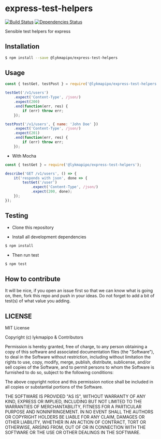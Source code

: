 # express-test-helpers

[![Build Status](https://travis-ci.org/lykmapipo/express-test-helpers.svg?branch=master)](https://travis-ci.org/lykmapipo/express-test-helpers)
[![Dependencies Status](https://david-dm.org/lykmapipo/express-test-helpers.svg?style=flat-square)](https://david-dm.org/lykmapipo/express-test-helpers)

Sensible test helpers for express

## Installation

```sh
$ npm install --save @lykmapipo/express-test-helpers
```

## Usage
```js
const { testGet, testPost } = require('@lykmapipo/express-test-helpers');

testGet('/v1/users')
    .expect('Content-Type', /json/)
    .expect(200)
    .end(function(err, res) {
        if (err) throw err;
    });

testPost('/v1/users', { name: 'John Doe' })
    .expect('Content-Type', /json/)
    .expect(201)
    .end(function(err, res) {
        if (err) throw err;
    });
```

- With Mocha
```js
const { testGet } = require('@lykmapipo/express-test-helpers');

describe('GET /v1/users', () => {
    it('responds with json', done => {
        testGet('/user')
            .expect('Content-Type', /json/)
            .expect(200, done);
    });
});
```

## Testing

- Clone this repository

- Install all development dependencies

```sh
$ npm install
```

- Then run test

```sh
$ npm test
```

## How to contribute

It will be nice, if you open an issue first so that we can know what is going on, then, fork this repo and push in your ideas. Do not forget to add a bit of test(s) of what value you adding.

## LICENSE

MIT License

Copyright (c) lykmapipo & Contributors

Permission is hereby granted, free of charge, to any person obtaining a copy of this software and associated documentation files (the "Software"), to deal in the Software without restriction, including without limitation the rights to use, copy, modify, merge, publish, distribute, sublicense, and/or sell copies of the Software, and to permit persons to whom the Software is furnished to do so, subject to the following conditions:

The above copyright notice and this permission notice shall be included in all copies or substantial portions of the Software.

THE SOFTWARE IS PROVIDED "AS IS", WITHOUT WARRANTY OF ANY KIND, EXPRESS OR IMPLIED, INCLUDING BUT NOT LIMITED TO THE WARRANTIES OF MERCHANTABILITY, FITNESS FOR A PARTICULAR PURPOSE AND NONINFRINGEMENT. IN NO EVENT SHALL THE AUTHORS OR COPYRIGHT HOLDERS BE LIABLE FOR ANY CLAIM, DAMAGES OR OTHER LIABILITY, WHETHER IN AN ACTION OF CONTRACT, TORT OR OTHERWISE, ARISING FROM, OUT OF OR IN CONNECTION WITH THE SOFTWARE OR THE USE OR OTHER DEALINGS IN THE SOFTWARE.
